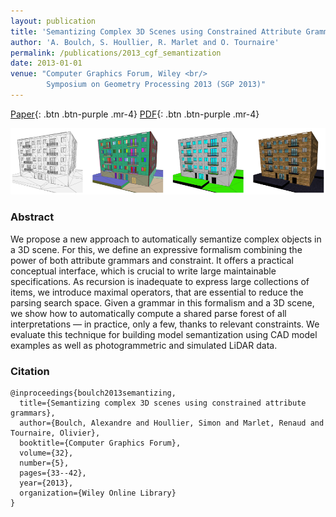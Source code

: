 ```yaml
---
layout: publication
title: 'Semantizing Complex 3D Scenes using Constrained Attribute Grammars'
author: 'A. Boulch, S. Houllier, R. Marlet and O. Tournaire'
permalink: /publications/2013_cgf_semantization
date: 2013-01-01
venue: "Computer Graphics Forum, Wiley <br/>
        Symposium on Geometry Processing 2013 (SGP 2013)"
---
```


[Paper](https://onlinelibrary.wiley.com/doi/abs/10.1111/cgf.12170){: .btn .btn-purple .mr-4}
[PDF](/files/2013_cgf_semantization/2013_cgf_semantization_boulch.pdf){: .btn .btn-purple .mr-4}

![](/files/2013_cgf_semantization/teaser.png)

### Abstract

We propose a new approach to automatically semantize complex objects in a 3D scene. For this, we define an expressive formalism combining the power of both attribute grammars and constraint. It offers a practical conceptual interface, which is crucial to write large maintainable specifications. As recursion is inadequate to express large collections of items, we introduce maximal operators, that are essential to reduce the parsing search space. Given a grammar in this formalism and a 3D scene, we show how to automatically compute a shared parse forest of all interpretations — in practice, only a few, thanks to relevant constraints. We evaluate this technique for building model semantization using CAD model examples as well as photogrammetric and simulated LiDAR data.

### Citation

```
@inproceedings{boulch2013semantizing,
  title={Semantizing complex 3D scenes using constrained attribute grammars},
  author={Boulch, Alexandre and Houllier, Simon and Marlet, Renaud and Tournaire, Olivier},
  booktitle={Computer Graphics Forum},
  volume={32},
  number={5},
  pages={33--42},
  year={2013},
  organization={Wiley Online Library}
}
```
